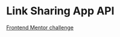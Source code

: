 # Link Sharing App API

[Frontend Mentor challenge](https://www.frontendmentor.io/challenges/linksharing-app-Fbt7yweGsT)
